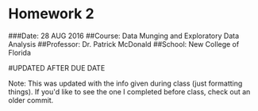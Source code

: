 # Homework 2
###Date: 28 AUG 2016
##Course: Data Munging and Exploratory Data Analysis
##Professor: Dr. Patrick McDonald
##School: New College of Florida

#UPDATED AFTER DUE DATE

Note: This was updated with the info given during class (just formatting things). If you'd like to see the one I completed before class, check out an older commit.
